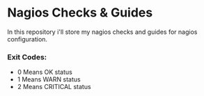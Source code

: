 # Nagios Checks & Guides
In this repository i'll store my nagios checks and guides for nagios configuration.

### Exit Codes:
- 0 Means OK status
- 1 Means WARN status
- 2 Means CRITICAL status
